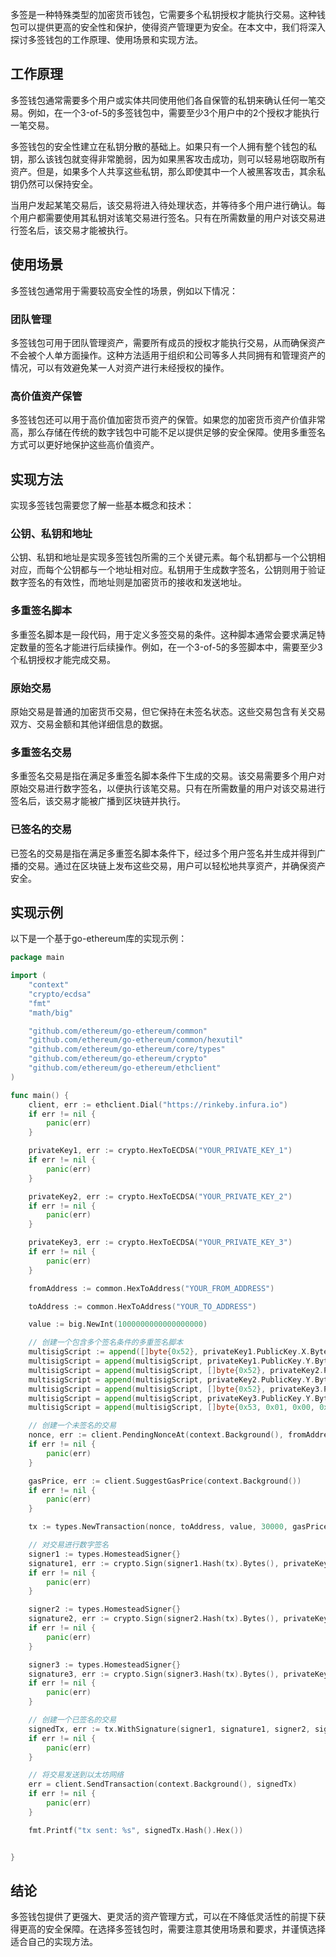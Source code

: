 多签是一种特殊类型的加密货币钱包，它需要多个私钥授权才能执行交易。这种钱包可以提供更高的安全性和保护，使得资产管理更为安全。在本文中，我们将深入探讨多签钱包的工作原理、使用场景和实现方法。

## 工作原理

多签钱包通常需要多个用户或实体共同使用他们各自保管的私钥来确认任何一笔交易。例如，在一个3-of-5的多签钱包中，需要至少3个用户中的2个授权才能执行一笔交易。

多签钱包的安全性建立在私钥分散的基础上。如果只有一个人拥有整个钱包的私钥，那么该钱包就变得非常脆弱，因为如果黑客攻击成功，则可以轻易地窃取所有资产。但是，如果多个人共享这些私钥，那么即使其中一个人被黑客攻击，其余私钥仍然可以保持安全。

当用户发起某笔交易后，该交易将进入待处理状态，并等待多个用户进行确认。每个用户都需要使用其私钥对该笔交易进行签名。只有在所需数量的用户对该交易进行签名后，该交易才能被执行。

## 使用场景

多签钱包通常用于需要较高安全性的场景，例如以下情况：

### 团队管理

多签钱包可用于团队管理资产，需要所有成员的授权才能执行交易，从而确保资产不会被个人单方面操作。这种方法适用于组织和公司等多人共同拥有和管理资产的情况，可以有效避免某一人对资产进行未经授权的操作。

### 高价值资产保管

多签钱包还可以用于高价值加密货币资产的保管。如果您的加密货币资产价值非常高，那么存储在传统的数字钱包中可能不足以提供足够的安全保障。使用多重签名方式可以更好地保护这些高价值资产。

## 实现方法

实现多签钱包需要您了解一些基本概念和技术：

### 公钥、私钥和地址

公钥、私钥和地址是实现多签钱包所需的三个关键元素。每个私钥都与一个公钥相对应，而每个公钥都与一个地址相对应。私钥用于生成数字签名，公钥则用于验证数字签名的有效性，而地址则是加密货币的接收和发送地址。

### 多重签名脚本

多重签名脚本是一段代码，用于定义多签交易的条件。这种脚本通常会要求满足特定数量的签名才能进行后续操作。例如，在一个3-of-5的多签脚本中，需要至少3个私钥授权才能完成交易。

### 原始交易

原始交易是普通的加密货币交易，但它保持在未签名状态。这些交易包含有关交易双方、交易金额和其他详细信息的数据。

### 多重签名交易

多重签名交易是指在满足多重签名脚本条件下生成的交易。该交易需要多个用户对原始交易进行数字签名，以便执行该笔交易。只有在所需数量的用户对该交易进行签名后，该交易才能被广播到区块链并执行。

### 已签名的交易

已签名的交易是指在满足多重签名脚本条件下，经过多个用户签名并生成并得到广播的交易。通过在区块链上发布这些交易，用户可以轻松地共享资产，并确保资产安全。

## 实现示例

以下是一个基于go-ethereum库的实现示例：

```go
package main

import (
    "context"
    "crypto/ecdsa"
    "fmt"
    "math/big"

    "github.com/ethereum/go-ethereum/common"
    "github.com/ethereum/go-ethereum/common/hexutil"
    "github.com/ethereum/go-ethereum/core/types"
    "github.com/ethereum/go-ethereum/crypto"
    "github.com/ethereum/go-ethereum/ethclient"
)

func main() {
    client, err := ethclient.Dial("https://rinkeby.infura.io")
    if err != nil {
        panic(err)
    }

    privateKey1, err := crypto.HexToECDSA("YOUR_PRIVATE_KEY_1")
    if err != nil {
        panic(err)
    }

    privateKey2, err := crypto.HexToECDSA("YOUR_PRIVATE_KEY_2")
    if err != nil {
        panic(err)
    }

    privateKey3, err := crypto.HexToECDSA("YOUR_PRIVATE_KEY_3")
    if err != nil {
        panic(err)
    }

    fromAddress := common.HexToAddress("YOUR_FROM_ADDRESS")

    toAddress := common.HexToAddress("YOUR_TO_ADDRESS")

    value := big.NewInt(1000000000000000000)

    // 创建一个包含多个签名条件的多重签名脚本
    multisigScript := append([]byte{0x52}, privateKey1.PublicKey.X.Bytes()...)
    multisigScript = append(multisigScript, privateKey1.PublicKey.Y.Bytes()...)
    multisigScript = append(multisigScript, []byte{0x52}, privateKey2.PublicKey.X.Bytes()...)
    multisigScript = append(multisigScript, privateKey2.PublicKey.Y.Bytes()...)
    multisigScript = append(multisigScript, []byte{0x52}, privateKey3.PublicKey.X.Bytes()...)
    multisigScript = append(multisigScript, privateKey3.PublicKey.Y.Bytes()...)
    multisigScript = append(multisigScript, []byte{0x53, 0x01, 0x00, 0x51})

    // 创建一个未签名的交易
    nonce, err := client.PendingNonceAt(context.Background(), fromAddress)
    if err != nil {
        panic(err)
    }

    gasPrice, err := client.SuggestGasPrice(context.Background())
    if err != nil {
        panic(err)
    }

    tx := types.NewTransaction(nonce, toAddress, value, 30000, gasPrice, multisigScript)

    // 对交易进行数字签名
    signer1 := types.HomesteadSigner{}
    signature1, err := crypto.Sign(signer1.Hash(tx).Bytes(), privateKey1)
    if err != nil {
        panic(err)
    }

    signer2 := types.HomesteadSigner{}
    signature2, err := crypto.Sign(signer2.Hash(tx).Bytes(), privateKey2)
    if err != nil {
        panic(err)
    }

    signer3 := types.HomesteadSigner{}
    signature3, err := crypto.Sign(signer3.Hash(tx).Bytes(), privateKey3)
    if err != nil {
        panic(err)
    }

    // 创建一个已签名的交易
    signedTx, err := tx.WithSignature(signer1, signature1, signer2, signature2, signer3, signature3)
    if err != nil {
        panic(err)
    }

    // 将交易发送到以太坊网络
    err = client.SendTransaction(context.Background(), signedTx)
    if err != nil {
        panic(err)
    }

    fmt.Printf("tx sent: %s", signedTx.Hash().Hex())


}
```

## 结论

多签钱包提供了更强大、更灵活的资产管理方式，可以在不降低灵活性的前提下获得更高的安全保障。在选择多签钱包时，需要注意其使用场景和要求，并谨慎选择适合自己的实现方法。